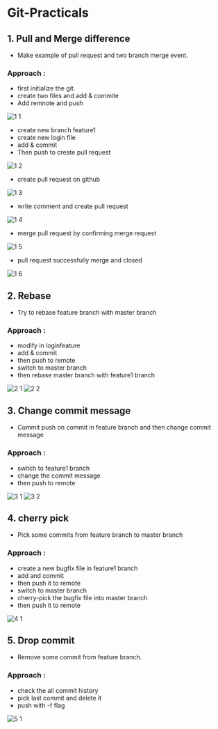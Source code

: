 # Git-Practicals

## 1. Pull and Merge difference

- Make example of pull request and two branch merge event.

### Approach  :

  - first initialize the git.
  - create two files and add & commite 
  - Add remnote and push 

![1 1](https://user-images.githubusercontent.com/125361611/219308835-560b2d11-86f0-4e16-84e6-5ea8f2786625.png)

  - create new branch feature1
  - create new login file
  - add & commit
  - Then push to create pull request
  
![1 2](https://user-images.githubusercontent.com/125361611/219309368-30914037-7f86-4406-b467-ab6e983e6195.png)

  - create pull request on github
  
![1 3](https://user-images.githubusercontent.com/125361611/219310982-8b93b386-fb39-4e5a-95a5-a0b447d29ca5.png)

  - write comment and create pull request
  
![1 4](https://user-images.githubusercontent.com/125361611/219327593-330bd1a1-1b73-4e82-ad4f-fa2cbec3f1ac.png)

  - merge pull request by confirming merge request
  
![1 5](https://user-images.githubusercontent.com/125361611/219340281-82905e2a-f9d2-4b06-8b13-92cc8f482fb9.png)

  - pull request successfully merge and closed
  
![1 6](https://user-images.githubusercontent.com/125361611/219340406-8fa8951b-cc37-485b-9130-57fd8181cc6f.png)

## 2. Rebase

- Try to rebase feature branch with master branch 

### Approach  :

  - modify in loginfeature
  - add & commit 
  - then push to remote 
  - switch to master branch 
  - then rebase master branch with feature1 branch 

![2 1](https://user-images.githubusercontent.com/125361611/219342701-f7df4b6b-fe33-49c6-b6ec-f99fb2c9a517.png)
![2 2](https://user-images.githubusercontent.com/125361611/219342777-43ed297e-66f5-4837-9480-e005ebd440b8.png)

## 3. Change commit message

- Commit push on commit in feature branch and then change commit message

### Approach  :

  - switch to feature1 branch 
  - change the commit message
  - then push to remote
  
![3 1](https://user-images.githubusercontent.com/125361611/219342826-12386c56-e633-49ea-8164-705de25f0d5d.png)
![3 2](https://user-images.githubusercontent.com/125361611/219342857-05772a4f-950b-49ad-8e0b-775f1fd6feba.png)

## 4. cherry pick

- Pick some commits from feature branch to master branch

### Approach  :

  - create a new bugfix file in feature1 branch 
  - add and commit 
  - then push it to remote 
  - switch to master branch 
  - cherry-pick the bugfix file into master branch
  - then push it to remote

![4 1](https://user-images.githubusercontent.com/125361611/219367355-56bf4122-df12-453b-930f-9eede43539b6.png)

## 5. Drop commit

- Remove some commit from feature branch.

### Approach  :

  - check the all commit history
  - pick last commit and delete it
  - push with -f flag 

![5 1](https://user-images.githubusercontent.com/125361611/219367396-a80eb030-c017-4a95-971f-f1683ae69b34.png)
